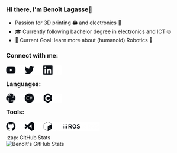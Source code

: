 ### Hi there, I'm Benoît Lagasse👋
- Passion for 3D printing 🖨️ and electronics 🔌
- 🎓 Currently following bachelor degree in electronics and ICT 🤓
- 🥅 Current Goal: learn more about (humanoid) Robotics 🤖

### Connect with me:
[<img align="left" alt="YouTube" width="25px" src="/icons/youtube.png" />][youtube]
[<img align="left" alt="YouTube" width="25px" src="/icons/youtube_w.png" />][youtube]

[<img align="left" alt="Twitter" width="25px" src="/icons/twitter.png" />][twitter]
[<img align="left" alt="Twitter" width="25px" src="/icons/twitter_w.png" />][twitter]

[<img align="left" alt="LinkedIn" width="25px" src="/icons/linkedin.png" />][linkedin]
[<img align="left" alt="LinkedIn" width="25px" src="/icons/linkedin_w.png" />][linkedin]

<br />

### Languages:

<img align="left" alt="Python"     height="25px" src="/icons/python.png" />
<img align="left" alt="Python"     height="25px" src="/icons/python_w.png" />

<img align="left" alt="C#"     height="25px" src="/icons/csharp.png" />
<img align="left" alt="C#"     height="25px" src="/icons/csharp_w.png" />

<img align="left" alt="C++"     height="25px" src="/icons/cplusplus.png" />
<img align="left" alt="C++"     height="25px" src="/icons/cplusplus_w.png" />

<br />

### Tools:

<img align="left" alt="GitHub"  width="25px"  src="/icons/github.png" />
<img align="left" alt="GitHub"  width="25px"  src="/icons/github_w.png" />

<img align="left" alt="VS Code"  width="25px"  src="/icons/visualstudiocode.png" />
<img align="left" alt="VS Code"  width="25px"  src="/icons/visualstudiocode_w.png" />

<img align="left" alt="Bash"  width="25px"  src="/icons/gnubash.png" />
<img align="left" alt="Bash"  width="25px"  src="/icons/gnubash_w.png" />

<img align="left" alt="ROS"     height="25px" src="/icons/ros.png" />
<img align="left" alt="ROS"     height="25px" src="/icons/ros_w.png" />

<br />

<br />
  <summary>:zap: GitHub Stats</summary>
  <img align="left" alt="Benoît's GitHub Stats" src="https://github-readme-stats.benoit-ldl.vercel.app/api?username=Benoit-LdL&theme=radical&show_icons=true&hide_border=true" />
<br />

[twitter]: https://twitter.com/Benoit_Lagasse
[youtube]: https://www.youtube.com/channel/UCuAWMRR3BdT-krnY0wwdvYg
[linkedin]: https://www.linkedin.com/in/benoit-ldl
